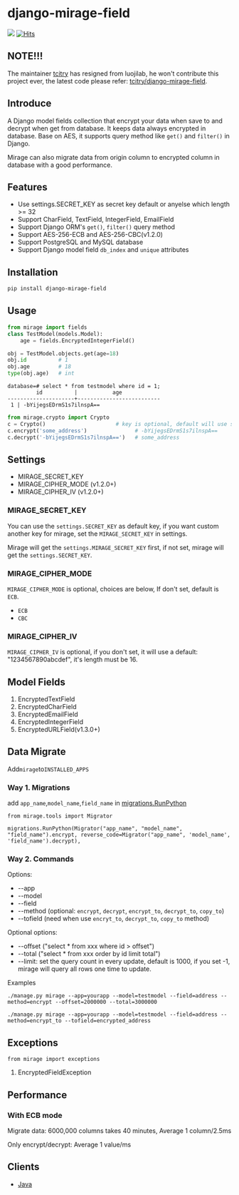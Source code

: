 # django-mirage-field

![](https://img.shields.io/pypi/v/django-mirage-field.svg?label=django-mirage-field)
[![Hits](https://hits.seeyoufarm.com/api/count/incr/badge.svg?url=https%3A%2F%2Fgithub.com%2Fluojilab%2Fdjango-mirage-field&count_bg=%233DC8BC&title_bg=%23555555&icon=&icon_color=%23E7E7E7&title=views&edge_flat=false)](https://hits.seeyoufarm.com)

## NOTE!!!

The maintainer [tcitry](https://github.com/tcitry) has resigned from luojilab, he won't contribute this project ever, the latest code please refer: [tcitry/django-mirage-field](https://github.com/tcitry/django-mirage-field).

## Introduce

A Django model fields collection that encrypt your data when save to and decrypt when get from database. It keeps data always encrypted in database. Base on AES, it supports query method like `get()` and `filter()` in Django.

Mirage can also migrate data from origin column to encrypted column in database with a good performance.

## Features

* Use settings.SECRET_KEY as secret key default or anyelse which length >= 32
* Support CharField, TextField, IntegerField, EmailField
* Support Django ORM's `get()`, `filter()` query method
* Support AES-256-ECB and AES-256-CBC(v1.2.0)
* Support PostgreSQL and MySQL database
* Support Django model field `db_index` and `unique` attributes

## Installation

```bash
pip install django-mirage-field
```

## Usage

```python
from mirage import fields
class TestModel(models.Model):
    age = fields.EncryptedIntegerField()
```

```python
obj = TestModel.objects.get(age=18)
obj.id          # 1
obj.age         # 18
type(obj.age)   # int
```

```psql
database=# select * from testmodel where id = 1;
         id          |           age
---------------------+--------------------------
 1 | -bYijegsEDrmS1s7ilnspA==
```

```python
from mirage.crypto import Crypto
c = Crypto()                      # key is optional, default will use settings.SECRET_KEY
c.encrypt('some_address')               # -bYijegsEDrmS1s7ilnspA==
c.decrypt('-bYijegsEDrmS1s7ilnspA==')   # some_address
```

## Settings

- MIRAGE_SECRET_KEY
- MIRAGE_CIPHER_MODE (v1.2.0+)
- MIRAGE_CIPHER_IV (v1.2.0+)

### MIRAGE_SECRET_KEY

You can use the `settings.SECRET_KEY` as default key, if you want custom another key for mirage, set the `MIRAGE_SECRET_KEY` in settings.

Mirage will get the `settings.MIRAGE_SECRET_KEY` first, if not set, mirage will get the `settings.SECRET_KEY`.

### MIRAGE_CIPHER_MODE

`MIRAGE_CIPHER_MODE` is optional, choices are below, If don't set, default is `ECB`.

- `ECB`
- `CBC`

### MIRAGE_CIPHER_IV

`MIRAGE_CIPHER_IV` is optional, if you don't set, it will use a default: "1234567890abcdef", it's length must be 16.


## Model Fields

1. EncryptedTextField
2. EncryptedCharField
3. EncryptedEmailField
4. EncryptedIntegerField
5. EncryptedURLField(v1.3.0+)

## Data Migrate

Add`mirage`to`INSTALLED_APPS`

### Way 1. Migrations

add `app_name`,`model_name`,`field_name` in [migrations.RunPython](https://docs.djangoproject.com/en/2.2/ref/migration-operations/#runpython)

```
from mirage.tools import Migrator

migrations.RunPython(Migrator("app_name", "model_name", "field_name").encrypt, reverse_code=Migrator("app_name", 'model_name', 'field_name').decrypt),
```

### Way 2. Commands

Options:

* --app
* --model
* --field
* --method (optional: `encrypt`, `decrypt`, `encrypt_to`, `decrypt_to`, `copy_to`)
* --tofield (need when use `encryt_to`, `decrypt_to`, `copy_to` method)

Optional options:

* --offset ("select * from xxx where id > offset")
* --total ("select * from xxx order by id limit total")
* --limit: set the query count in every update, default is 1000, if you set -1, mirage will query all rows one time to update.

Examples

```
./manage.py mirage --app=yourapp --model=testmodel --field=address --method=encrypt --offset=2000000 --total=3000000

./manage.py mirage --app=yourapp --model=testmodel --field=address --method=encrypt_to --tofield=encrypted_address

```

## Exceptions

```
from mirage import exceptions
```

1. EncryptedFieldException

## Performance

### With ECB mode

Migrate data: 6000,000 columns takes 40 minutes, Average 1 column/2.5ms

Only encrypt/decrypt: Average 1 value/ms

## Clients

* [Java](https://github.com/luojilab/django-mirage-field/tree/master/client/java)
